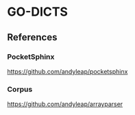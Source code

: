 # GO-DICTS

## References

### PocketSphinx
https://github.com/andyleap/pocketsphinx

### Corpus
https://github.com/andyleap/arrayparser
